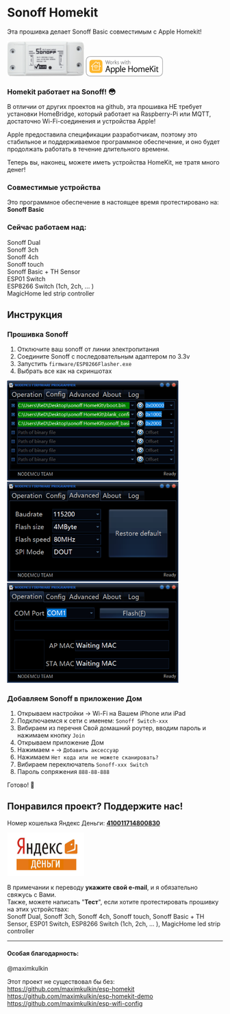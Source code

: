 # Sonoff Homekit

Эта прошивка делает Sonoff Basic совместимым с Apple Homekit!

<img src="https://github.com/Batyushin/Sonoff-HomeKit/blob/master/pic/sonoffonly.png" alt="Sonoff" width="180"/>
<img src="https://github.com/Batyushin/Sonoff-HomeKit/blob/master/pic/homekit.png" alt="Works with Apple Homekit" width="180"/>

### Homekit работает на Sonoff! 😳

В отличии от других проектов на github, эта прошивка НЕ требует установки HomeBridge, который работает на Raspberry-Pi или MQTT, достаточно Wi-Fi-соединения и устройства Apple!

Apple предоставила спецификации разработчикам, поэтому это стабильное и поддерживаемое программное обеспечение, и оно будет продолжать работать в течение длительного времени.

Теперь вы, наконец, можете иметь устройства HomeKit, не тратя много денег!

### Совместимые устройства
Это программное обеспечение в настоящее время протестировано на: <b>Sonoff Basic</b>

### Сейчас работаем над:

Sonoff Dual<br>
Sonoff 3ch<br>
Sonoff 4ch<br>
Sonoff touch<br>
Sonoff Basic + TH Sensor<br>
ESP01 Switch<br>
ESP8266 Switch (1ch, 2ch, ... )<br>
MagicHome led strip controller


## Инструкция

### Прошивка Sonoff
 1) Отключите ваш sonoff от линии электропитания
 2) Соедините Sonoff с последовательным адаптером по 3.3v
 3) Запустить `firmware/ESP8266Flasher.exe`
 4) Выбрать все как на скриншотах
 <img src="https://github.com/Batyushin/Sonoff-HomeKit/blob/master/pic/config.png" width="400"/>
 <img src="https://github.com/Batyushin/Sonoff-HomeKit/blob/master/pic/advanc.png" width="400"/>
 <img src="https://github.com/Batyushin/Sonoff-HomeKit/blob/master/pic/operation.png" width="400"/>



### Добавляем Sonoff в приложение Дом
 1) Открываем настройки -> Wi-Fi на Вашем iPhone или iPad  
 2) Подключаемся к сети с именем: `Sonoff Switch-xxx`
 3) Вибираем из перечня Свой домашний роутер, вводим пароль и нажимаем кнопку `Join`
 4) Открываем приложение Дом
 5) Нажимаем `+` -> `Добавить аксессуар`
 6) Нажимаем  `Нет кода или не можете сканировать?`
 7) Вибираем переключатель `Sonoff-xxx Switch` 
 8) Пароль сопряжения `888-88-888`

Готово! 🎉 

## Понравился проект? Поддержите нас!
<p>Номер кошелька Яндекс Деньги: <a href="https://money.yandex.ru/to/410011714800830"><b>410011714800830</b></a></p>
<img src="https://github.com/Batyushin/Sonoff-HomeKit/blob/master/pic/donate.jpg" alt="Sonoff" width="180"/>

В примечании к переводу <b>укажите свой e-mail</b>, и я обязательно свяжусь с Вами. <br>
Также, можете написать "<b>Тест</b>", если хотите протестировать прошивку на этих устройствах:<br>
Sonoff Dual, Sonoff 3ch, Sonoff 4ch, Sonoff touch, Sonoff Basic + TH Sensor, ESP01 Switch, ESP8266 Switch (1ch, 2ch, ... ), MagicHome led strip controller


---

#### Особая благодарность:
@maximkulkin

Этот проект не существовал бы без:<br>
https://github.com/maximkulkin/esp-homekit<br>
https://github.com/maximkulkin/esp-homekit-demo<br>
https://github.com/maximkulkin/esp-wifi-config

